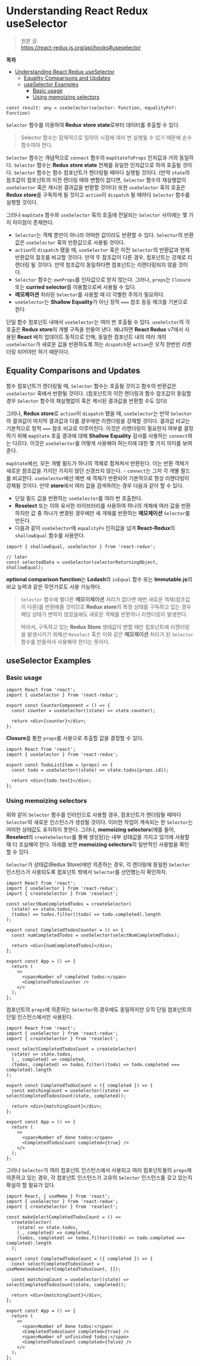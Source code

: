 # Understanding React Redux useSelector

> 원본 글  
> https://react-redux.js.org/api/hooks#useselector

**목차**

- [Understanding React Redux useSelector](#understanding-react-redux-useselector)
  - [Equality Comparisons and Updates](#equality-comparisons-and-updates)
  - [useSelector Examples](#useselector-examples)
    - [Basic usage](#basic-usage)
    - [Using memoizing selectors](#using-memoizing-selectors)

```tsx
const result: any = useSelector(selector: Function, equalityFn?: Function)
```

`Selector` 함수를 이용하여 **Redux** **store state**로부터 데이터를 추출할 수 있다.

> Selector 함수는 잠재적으로 임의의 시점에 여러 번 실행될 수 있기 때문에 순수 함수여야 한다.

`Selector` 함수는 개념적으로 `connect` 함수의 `mapStateToProps` 인자값과 거의 동일하다. `Selector` 함수는 **Redux store state** 전체를 유일한 인자값으로 하여 호출될 것이다. `Selector` 함수는 함수 컴포넌트가 렌더링될 때마다 실행될 것이다. (만약 `state`의 참조값이 컴포넌트의 이전 렌더링 때와 변함이 없다면, `Selector` 함수의 재실행없이 `useSelector` 훅은 캐시된 결과값을 반환할 것이다) 또한 `useSelector` 훅의 호출은 **Redux store**를 구독하게 될 것이고 `action`이 `dispatch` 될 때마다 `Selector` 함수를 실행할 것이다.

그러나 `mapState` 함수와 `useSelector` 훅의 호출에 전달되는 `Selector` 사이에는 몇 가지 차이점이 존재한다.

- `Selector`는 객체 뿐만이 아니라 어떠한 값이라도 반환할 수 있다. `Selector`의 반환값은 `useSelector` 훅의 반환값으로 사용될 것이다.
- `action`이 `dispatch` 됐을 때, `useSelector` 훅은 이전 `Selector`의 반환값과 현재 반환값의 참조를 비교할 것이다. 만약 두 참조값이 다른 경우, 컴포넌트는 강제로 리렌더링 될 것이다. 만약 참조값이 동일하다면 컴포넌트는 리렌더링되지 않을 것이다.
- `Selector` 함수는 `ownProps`를 인자값으로 받지 않는다. 그러나, `props`는 `Closure` 또는 **curried selector**를 이용함으로써 사용될 수 있다.
- **메모제이션** 처리된 `Selector`를 사용할 때 더 각별한 주의가 필요하다.
- `useSelector`는 **Shallow Equality**가 아닌 정적 `===` 참조 동등 체크를 기본으로 한다

단일 함수 컴포넌트 내에서 `useSelector`는 여러 번 호출될 수 있다. `useSelctor`의 각 호출은 **Redux store**의 개별 구독을 만들어 낸다. 왜냐하면 **React Redux** v7에서 사용된 **React** 배치 업데이트 동작으로 인해, 동일한 컴포넌트 내의 여러 개의 `useSelector`가 새로운 값을 반환하도록 하는 `dispatch`된 `action`은 오직 한번만 리렌더링 되어야만 하기 때문이다.

## Equality Comparisons and Updates

함수 컴포넌트가 렌더링될 때, `Selector` 함수는 호출될 것이고 함수의 반환값은 `useSelector` 훅에서 반환될 것이다. (컴포넌트의 이전 렌더링과 함수 참조값이 동일할 경우 `Selector` 함수의 재실행없이 훅은 캐시된 결과값을 반환할 수도 있다)

그러나, **Redux store**로 `action`이 `dispatch` 됐을 때, `useSelector`는 만약 `Selector`의 결과값이 마지막 결과값과 다를 경우에만 리렌더링을 강제할 것이다. 결과값 비교는 기본적으로 정적 `===` 참조 비교로 이루어진다. 이것은 리렌더링이 필요한지 여부를 결정하기 위해 `mapState` 호출 결과에 대해 **Shallow Equality** 검사를 사용하는 `connect`와는 다르다. 이것은 `useSelector`를 어떻게 사용해야 하는지에 대한 몇 가지 의미를 보여준다.

`mapState`에선, 모든 개별 필드가 하나의 객체로 합쳐져서 반환된다. 이는 반환 객체가 새로운 참조값을 가지던 가지지 않던 신경쓰지 않는다. - `connect`는 그저 각 개별 필드를 비교한다. `useSelector`에선 매번 새 객체가 반환되어 기본적으로 항상 리렌더링이 강제될 것이다. 만약 **store**에서 여러 값을 검색하려는 경우 다음과 같이 할 수 있다.

- 단일 필드 값을 반환하는 `useSelector`를 여러 번 호출한다.
- **Reselect** 또는 이와 유사한 라이브러리를 사용하여 하나의 개체에 여러 값을 반환하지만 값 중 하나가 변경된 경우에만 새 개체를 반환하는 **메모제이션** `Selector`를 만든다.
- 다음과 같이 `useSelector`에 `equalityFn` 인자값을 넘겨 **React-Redux**의 `shallowEqual` 함수를 사용한다.

```tsx
import { shallowEqual, useSelector } from 'react-redux';

// later
const selectedData = useSelector(selectorReturningObject, shallowEqual);
```

**optional comparison function**는 **Lodash**의 `isEqual` 함수 또는 **Immutable.js**의 비교 능력과 같은 무언가로도 사용 가능하다.

> `Selector` 함수에 별다른 **메모이제이션** 처리가 없다면 매번 새로운 객체(참조값이 다른)를 반환해줄 것이므로 **Redux store**의 특정 상태를 구독하고 있는 경우 해당 상태가 변하지 않았음에도 새로운 객체를 반환하니 리렌더링이 발생한다.
>
> 따라서, 구독하고 있는 **Redux Store** 생태값이 변할 때만 컴포넌트에 리렌더링을 발생시키기 위해선 `Reselect` 혹은 이와 같은 **메모제이션** 처리가 된 `Selector` 함수를 만들어서 사용해야 한다는 뜻이다.

## useSelector Examples

### Basic usage

```tsx
import React from 'react';
import { useSelector } from 'react-redux';

export const CounterComponent = () => {
  const counter = useSelector((state) => state.counter);

  return <div>{counter}</div>;
};
```

**Closure**를 통한 `props`를 사용으로 추출할 값을 결정할 수 있다.

```tsx
import React from 'react';
import { useSelector } from 'react-redux';

export const TodoListItem = (props) => {
  const todo = useSelector((state) => state.todos[props.id]);

  return <div>{todo.text}</div>;
};
```

### Using memoizing selectors

위와 같이 `Selector` 함수를 인라인으로 사용할 경우, 컴포넌트가 렌더링될 때마다 `Selector`의 새로운 인스턴스가 생성될 것이다. 이러한 작업이 계속되는 한 `Selector`는 어떠한 상태값도 유지하지 못한다. 그러나, **memoizing selectors**(예를 들어, **Reselect**의 `createSelector`를 통해 생성된)는 내부 상태값을 가지고 있기에 사용할 때 더 조심해야 한다. 아래를 보면 **memoizing selectors**의 일반적인 사용법을 확인할 수 있다.

`Selector`가 상태값(Redux Store)에만 의존하는 경우, 각 렌더링에 동일한 `Selector` 인스턴스가 사용되도록 컴포넌트 밖에서 `Selector`를 선언했는지 확인하자.

```tsx
import React from 'react';
import { useSelector } from 'react-redux';
import { createSelector } from 'reselect';

const selectNumCompletedTodos = createSelector(
  (state) => state.todos,
  (todos) => todos.filter((todo) => todo.completed).length
);

export const CompletedTodosCounter = () => {
  const numCompletedTodos = useSelector(selectNumCompletedTodos);

  return <div>{numCompletedTodos}</div>;
};

export const App = () => {
  return (
    <>
      <span>Number of completed todos:</span>
      <CompletedTodosCounter />
    </>
  );
};
```

컴포넌트의 `props`에 의존하는 `Selector`의 경우에도 동일하지만 오직 단일 컴포넌트의 단일 인스턴스에서만 사용된다.

```tsx
import React from 'react';
import { useSelector } from 'react-redux';
import { createSelector } from 'reselect';

const selectCompletedTodosCount = createSelector(
  (state) => state.todos,
  (_, completed) => completed,
  (todos, completed) => todos.filter((todo) => todo.completed === completed).length
);

export const CompletedTodosCount = ({ completed }) => {
  const matchingCount = useSelector((state) => selectCompletedTodosCount(state, completed));

  return <div>{matchingCount}</div>;
};

export const App = () => {
  return (
    <>
      <span>Number of done todos:</span>
      <CompletedTodosCount completed={true} />
    </>
  );
};
```

그러나 `Selector`가 여러 컴포넌트 인스턴스에서 사용되고 여러 컴포넌트들의 `props`에 의존하고 있는 경우, 각 컴포넌트 인스턴스가 고유의 `Selector` 인스턴스를 갖고 있는지 확실히 할 필요가 있다.

```tsx
import React, { useMemo } from 'react';
import { useSelector } from 'react-redux';
import { createSelector } from 'reselect';

const makeSelectCompletedTodosCount = () =>
  createSelector(
    (state) => state.todos,
    (_, completed) => completed,
    (todos, completed) => todos.filter((todo) => todo.completed === completed).length
  );

export const CompletedTodosCount = ({ completed }) => {
  const selectCompletedTodosCount = useMemo(makeSelectCompletedTodosCount, []);

  const matchingCount = useSelector((state) => selectCompletedTodosCount(state, completed));

  return <div>{matchingCount}</div>;
};

export const App = () => {
  return (
    <>
      <span>Number of done todos:</span>
      <CompletedTodosCount completed={true} />
      <span>Number of unfinished todos:</span>
      <CompletedTodosCount completed={false} />
    </>
  );
};
```
